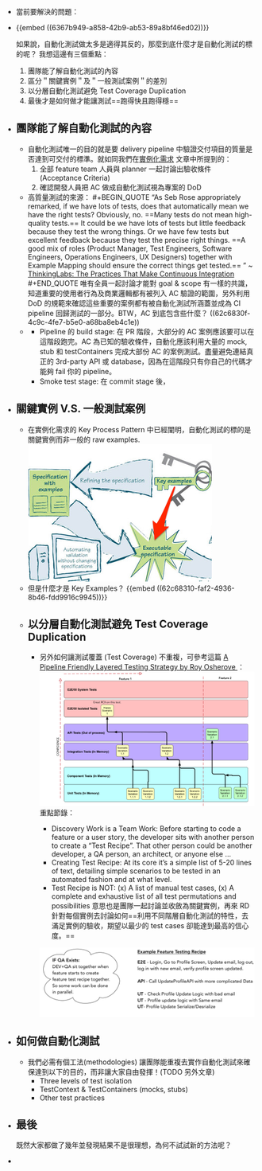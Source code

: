 - 當前要解決的問題：
- {{embed ((6367b949-a858-42b9-ab53-89a8bf46ed02))}}
  
  如果說，自動化測試做太多是適得其反的，那麼到底什麼才是自動化測試的標的呢？ 我想這邊有三個重點：
  1. 團隊能了解自動化測試的內容
  2. 區分＂關鍵實例＂及＂一般測試案例＂的差別
  3. 以分層自動化測試避免 Test Coverage Duplication
  4. 最後才是如何做才能讓測試==跑得快且跑得穩==
- ## 團隊能了解自動化測試的內容
	- 自動化測試唯一的目的就是要 delivery pipeline 中驗證交付項目的質量是否達到可交付的標準。就如同我們在[實例化需求](((6367b951-ebca-40fa-ab91-2b2496ce105a))) 文章中所提到的：
	  1. 全部 feature team 人員與 planner 一起討論出驗收條件 (Acceptance Criteria)
	  2. 確認開發人員把 AC 做成自動化測試視為專案的 DoD
	- 高質量測試的來源：
	  #+BEGIN_QUOTE
	   “As Seb Rose appropriately remarked, if we have lots of tests, does that automatically mean we have the right tests? Obviously, no. ==Many tests do not mean high-quality tests.== It could be we have lots of tests but little feedback because they test the wrong things. Or we have few tests but excellent feedback because they test the precise right things. ==A good mix of roles (Product Manager, Test Engineers, Software Engineers, Operations Engineers, UX Designers) together with Example Mapping should ensure the correct things get tested.== ”                           ~ [ThinkingLabs: The Practices That Make Continuous Integration](https://thinkinglabs.io/articles/2022/09/28/the-practices-that-make-continuous-integration-building.html)
	  #+END_QUOTE
	  唯有全員一起討論才能對 goal & scope 有一樣的共識，知道重要的使用者行為及商業邏輯都有被列入 AC 驗證的範圍，另外利用 DoD 的規範來確認這些重要的案例都有被自動化測試所涵蓋並成為 CI pipeline 回歸測試的一部分。BTW，AC 到底包含些什麼？ ((62c6830f-4c9c-4fe7-b5e0-a68ba8eb4c1e))
	- * Pipeline 的 build stage: 在 PR 階段，大部分的 AC 案例應該要可以在這階段跑完。AC 為已知的驗收條件，自動化應該利用大量的 mock, stub 和 testContainers 完成大部份 AC 的案例測試。盡量避免連結真正的 3rd-party API 或 database，因為在這階段只有你自己的代碼才能夠 fail 你的 pipeline。
	  * Smoke test stage: 在 commit stage 後，
- ## 關鍵實例 V.S. 一般測試案例
	- 在實例化需求的 Key Process Pattern 中已經闡明，自動化測試的標的是關鍵實例而非一般的 raw examples.
	  ![image_1656910755612_0.png](../assets/image_1656910755612_0_1667806786764_0.png)
	- 但是什麼才是 Key Examples？
	  {{embed ((62c68310-faf2-4936-8b46-fdd9916c9945))}}
	- ## 以分層自動化測試避免 Test Coverage Duplication
		- 另外如何讓測試覆蓋 (Test Coverage) 不重複，可參考這篇 [A Pipeline Friendly Layered Testing Strategy by Roy Osherove ](https://pipelinedriven.org/article/a-pipeline-friendly-layered-testing-strategy-amp-recipe-for-dev-and-qa)：
		  ![layered_auto_strategy.png](../assets/layered_auto_strategy_1667795986647_0.png)
		  重點節錄：
		  * Discovery Work is a Team Work:  Before starting to code a feature or a user story, the developer sits with another person to create a “Test Recipe”. That other person could be another developer, a QA person, an architect, or anyone else ...
		  * Creating Test Recipe: At its core it’s a simple list of 5-20 lines of text, detailing simple scenarios to be tested in an automated fashion and at what level.
		  * Test Recipe is NOT: (x) A list of manual test cases, (x) A complete and exhaustive list of all test permutations and possibilities
		  意思也是團隊一起討論並收斂為關鍵實例，再來 RD 針對每個實例去討論如何==利用不同階層自動化測試的特性，去滿足實例的驗收，期望以最少的 test cases 卻能達到最高的信心度。==
		  
		   ![test_recipe.png](../assets/test_recipe_1667796565499_0.png)
- ## 如何做自動化測試
	- 我們必需有個工法(methodologies) 讓團隊能重複去實作自動化測試來確保達到以下的目的，而非讓大家自由發揮！(TODO 另外文章)
	  * Three levels of test isolation
	  * TestContext & TestContainers (mocks, stubs)
	  * Other test practices
- ## 最後
  既然大家都做了幾年並發現結果不是很理想，為何不試試新的方法呢？
-
